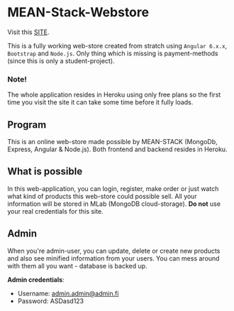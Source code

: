 # MEAN-Stack-Webstore

Visit this [SITE](https://suhautus-webstore-front.herokuapp.com/#/etusivu).

This is a fully working web-store created from stratch using ```Angular 6.x.x```, ```Bootstrap``` and ```Node.js```. Only thing which is missing is payment-methods (since this is only a student-project).

### Note!

The whole application resides in Heroku using only free plans so the first time you visit the site it can take some time before it fully loads.

## Program

This is an online web-store made possible by MEAN-STACK (MongoDb, Express, Angular & Node.js).
Both frontend and backend resides in Heroku.

## What is possible

In this web-application, you can login, register, make order or just watch what kind of products this web-store could possible sell. All your information will be stored in MLab (MongoDB cloud-storage). **Do not** use your real credentials for this site.

## Admin

When you're admin-user, you can update, delete or create new products and also see minified information from your users.
You can mess around with them all you want - database is backed up.

**Admin credentials**:
- Username: admin.admin@admin.fi
- Password: ASDasd123


